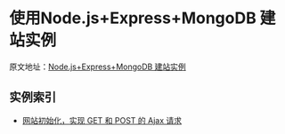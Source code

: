 # 使用Node.js+Express+MongoDB 建站实例
原文地址：[Node.js+Express+MongoDB 建站实例](https://github.com/jiaoyanlin/myNodeProject)

## 实例索引
* [网站初始化，实现 GET 和 POST 的 Ajax 请求](./doc/doc-01-init.md)